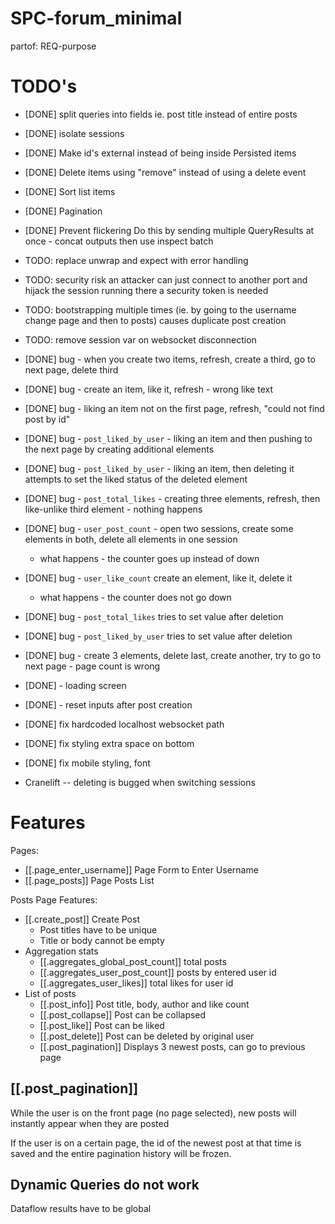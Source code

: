 # SPC-forum_minimal
partof: REQ-purpose
###

# TODO's

* [DONE] split queries into fields ie. post title instead of entire posts
* [DONE] isolate sessions
* [DONE] Make id's external instead of being inside Persisted items
* [DONE] Delete items using "remove" instead of using a delete event
* [DONE] Sort list items
* [DONE] Pagination
* [DONE] Prevent flickering
    Do this by sending multiple QueryResults at once -
    concat outputs then use inspect batch
* TODO: replace unwrap and expect with error handling
* TODO: security risk
    an attacker can just connect to another port and hijack the session running there
    a security token is needed
* TODO: bootstrapping multiple times (ie. by going to the username change page and then to posts)
    causes duplicate post creation
* TODO: remove session var on websocket disconnection
* [DONE] bug - when you create two items, refresh, create a third, go to next page, delete third
* [DONE] bug - create an item, like it, refresh - wrong like text
* [DONE] bug - liking an item not on the first page, refresh, "could not find post by id"
* [DONE] bug - `post_liked_by_user` - liking an item and then pushing to the next page by creating additional elements
* [DONE] bug - `post_liked_by_user` - liking an item, then deleting it attempts to set the liked status of the deleted element
* [DONE] bug - `post_total_likes` - creating three elements, refresh, then like-unlike third element - nothing happens
* [DONE] bug - `user_post_count` - open two sessions, create some elements in both, delete all elements in one session
    * what happens - the counter goes up instead of down
* [DONE] bug - `user_like_count` create an element, like it, delete it
    * what happens - the counter does not go down
* [DONE] bug - `post_total_likes` tries to set value after deletion
* [DONE] bug - `post_liked_by_user` tries to set value after deletion
* [DONE] bug - create 3 elements, delete last, create another, try to go to next page - page count is wrong
* [DONE] - loading screen
* [DONE] - reset inputs after post creation
* [DONE] fix hardcoded localhost websocket path
* [DONE] fix styling extra space on bottom
* [DONE] fix mobile styling, font

* Cranelift -- deleting is bugged when switching sessions

# Features

Pages:

* [[.page_enter_username]] Page Form to Enter Username
* [[.page_posts]] Page Posts List

Posts Page Features:

* [[.create_post]] Create Post
    * Post titles have to be unique
    * Title or body cannot be empty
* Aggregation stats
    * [[.aggregates_global_post_count]] total posts
    * [[.aggregates_user_post_count]] posts by entered user id
    * [[.aggregates_user_likes]] total likes for user id
* List of posts
    * [[.post_info]] Post title, body, author and like count
    * [[.post_collapse]] Post can be collapsed
    * [[.post_like]] Post can be liked
    * [[.post_delete]] Post can be deleted by original user
    * [[.post_pagination]] Displays 3 newest posts, can go to previous page

## [[.post_pagination]]

While the user is on the front page (no page selected),
new posts will instantly appear when they are posted

If the user is on a certain page, the id of the newest post
at that time is saved and the entire pagination history
will be frozen.

## Dynamic Queries do not work

Dataflow results have to be global

